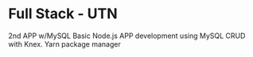 # Full Stack - UTN 
2nd APP w/MySQL 
Basic Node.js APP development using MySQL CRUD with Knex.
Yarn package manager
